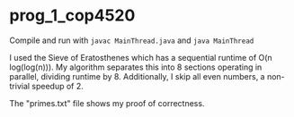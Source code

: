 # prog_1_cop4520

Compile and run with `javac MainThread.java` and `java MainThread`

I used the Sieve of Eratosthenes which has a sequential runtime of O(n log(log(n))). My algorithm separates this into 8 sections operating in parallel, dividing runtime by 8. Additionally, I skip all even numbers, a non-trivial speedup of 2. 

The "primes.txt" file shows my proof of correctness.
